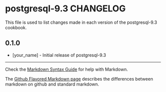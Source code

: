 postgresql-9.3 CHANGELOG
========================

This file is used to list changes made in each version of the postgresql-9.3 cookbook.

0.1.0
-----
- [your_name] - Initial release of postgresql-9.3

- - -
Check the [Markdown Syntax Guide](http://daringfireball.net/projects/markdown/syntax) for help with Markdown.

The [Github Flavored Markdown page](http://github.github.com/github-flavored-markdown/) describes the differences between markdown on github and standard markdown.
